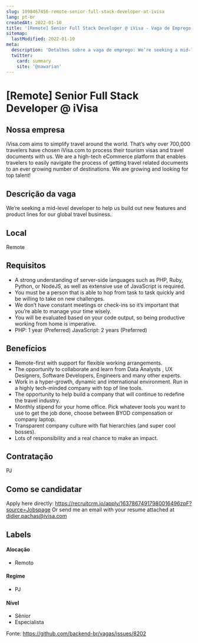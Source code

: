 ```yaml
---
slug: 1098467456-remote-senior-full-stack-developer-at-ivisa
lang: pt-br
createdAt: 2022-01-10
title: '[Remote] Senior Full Stack Developer @ iVisa - Vaga de Emprego'
sitemap:
  lastModified: 2022-01-10
meta:
  description: 'Detalhes sobre a vaga de emprego: We’re seeking a mid-level developer to help us build out new features and product lines for our global travel business.'
  twitter:
    card: summary
    site: '@nawarian'
---
```


# [Remote] Senior Full Stack Developer @ iVisa

## Nossa empresa

iVisa.com aims to simplify travel around the world. That’s why over 700,000 travelers have chosen iVisa.com to process their tourism visas and travel documents with us. We are a high-tech eCommerce platform that enables travelers to easily navigate the process of getting travel related documents to an ever growing number of destinations. We are growing and looking for top talent!

## Descrição da vaga

We’re seeking a mid-level developer to help us build out new features and product lines for our global travel business.

## Local

Remote

## Requisitos

- A strong understanding of server-side languages such as PHP, Ruby, Python, or NodeJS, as well as extensive use of JavaScript is required.
- You must be a person that is able to hop from task to task quickly and be willing to take on new challenges.
- We don’t have constant meetings or check-ins so it’s important that you’re able to manage your time wisely.
- You will be evaluated based on your code output, so being productive working from home is imperative.
- PHP: 1 year (Preferred) JavaScript: 2 years (Preferred)

## Benefícios

- Remote-first with support for flexible working arrangements.
- The opportunity to collaborate and learn from  Data Analysts , UX Designers, Software Developers, Engineers and many other experts. 
- Work in a hyper-growth, dynamic and international environment. Run in a highly tech-minded company with top of line tools.
- The opportunity to help build a company that will continue to redefine the travel industry.
- Monthly stipend for your home office. Pick whatever tools you want to use to get the job done, choose between BYOD compensation or company laptop.
- Transparent company culture with flat hierarchies (and super cool bosses).
- Lots of responsibility and a real chance to make an impact.

## Contratação

PJ

## Como se candidatar

Apply here directly: https://recruitcrm.io/apply/16378674917980016496zpF?source=Jobspage
Or send me an email with your resume attached at didier.pachas@ivisa.com

## Labels

#### Alocação
- Remoto

#### Regime
- PJ

#### Nível
- Sênior
- Especialista




Fonte: https://github.com/backend-br/vagas/issues/8202